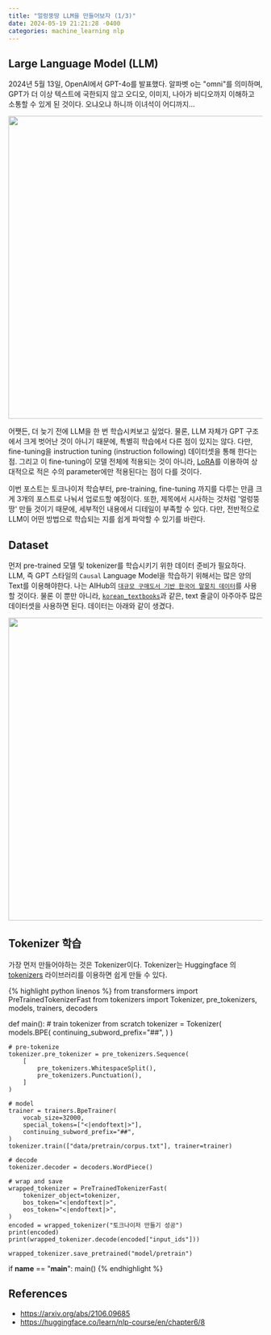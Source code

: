 ```yaml
---
title: "얼렁뚱땅 LLM을 만들어보자 (1/3)"
date: 2024-05-19 21:21:28 -0400
categories: machine_learning nlp
---
```


<script type="text/x-mathjax-config">
MathJax.Hub.Config({
    displayAlign: "left"
});
</script>

## Large Language Model (LLM)

2024년 5월 13일, OpenAI에서 GPT-4o를 발표했다.
알파벳 o는 "omni"를 의미하며, GPT가 더 이상 텍스트에 국한되지 않고 오디오, 이미지, 나아가 비디오까지 이해하고 소통할 수 있게 된 것이다.
오냐오냐 하니까 이녀석이 어디까지...

<p align="center">
<img src="https://imgur.com/op3PHGg.png" width="600">
</p>

어쨋든, 더 늦기 전에 LLM을 한 번 학습시켜보고 싶었다.
물론, LLM 자체가 GPT 구조에서 크게 벗어난 것이 아니기 때문에, 특별히 학습에서 다른 점이 있지는 않다.
다만, fine-tuning을 instruction tuning (instruction following) 데이터셋을 통해 한다는 점.
그리고 이 fine-tuning이 모델 전체에 적용되는 것이 아니라, [LoRA](https://arxiv.org/abs/2106.09685)를 이용하여 상대적으로 적은 수의 parameter에만 적용된다는 점이 다를 것이다.

이번 포스트는 토크나이저 학습부터, pre-training, fine-tuning 까지를 다루는 만큼 크게 3개의 포스트로 나눠서 업로드할 예정이다.
또한, 제목에서 시사하는 것처럼 '얼렁뚱땅' 만들 것이기 때문에, 세부적인 내용에서 디테일이 부족할 수 있다.
다만, 전반적으로 LLM이 어떤 방법으로 학습되는 지를 쉽게 파악할 수 있기를 바란다.

## Dataset

먼저 pre-trained 모델 및 tokenizer를 학습시키기 위한 데이터 준비가 필요하다.
LLM, 즉 GPT 스타일의 `Causal` Language Model을 학습하기 위해서는 많은 양의 Text를 이용해야한다.
나는 AIHub의 [`대규모 구매도서 기반 한국어 말뭉치 데이터`](https://www.aihub.or.kr/aihubdata/data/view.do?currMenu=115&topMenu=100&aihubDataSe=data&dataSetSn=653)를 사용할 것이다.
물론 이 뿐만 아니라, [`korean_textbooks`](https://huggingface.co/datasets/maywell/korean_textbooks)과 같은, text 줄글이 아주아주 많은 데이터셋을 사용하면 된다.
데이터는 아래와 같이 생겼다.

<p align="center">
<img src="https://imgur.com/fhJP0uc.png" width="600">
</p>

## Tokenizer 학습

가장 먼저 만들어야하는 것은 Tokenizer이다.
Tokenizer는 Huggingface 의 [tokenizers](https://github.com/huggingface/tokenizers) 라이브러리를 이용하면 쉽게 만들 수 있다.

{% highlight python linenos %}
from transformers import PreTrainedTokenizerFast
from tokenizers import Tokenizer, pre_tokenizers, models, trainers, decoders


def main():
    # train tokenizer from scratch
    tokenizer = Tokenizer(
        models.BPE(
            continuing_subword_prefix="##",
        )
    )

    # pre-tokenize
    tokenizer.pre_tokenizer = pre_tokenizers.Sequence(
        [
            pre_tokenizers.WhitespaceSplit(),
            pre_tokenizers.Punctuation(),
        ]
    )

    # model
    trainer = trainers.BpeTrainer(
        vocab_size=32000,
        special_tokens=["<|endoftext|>"],
        continuing_subword_prefix="##",
    )
    tokenizer.train(["data/pretrain/corpus.txt"], trainer=trainer)

    # decode
    tokenizer.decoder = decoders.WordPiece()

    # wrap and save
    wrapped_tokenizer = PreTrainedTokenizerFast(
        tokenizer_object=tokenizer,
        bos_token="<|endoftext|>",
        eos_token="<|endoftext|>",
    )
    encoded = wrapped_tokenizer("토크나이저 만들기 성공")
    print(encoded)
    print(wrapped_tokenizer.decode(encoded["input_ids"]))

    wrapped_tokenizer.save_pretrained("model/pretrain")


if __name__ == "__main__":
    main()
{% endhighlight %}


## References
- https://arxiv.org/abs/2106.09685
- https://huggingface.co/learn/nlp-course/en/chapter6/8
